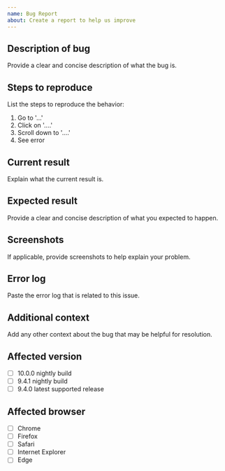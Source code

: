 ```yaml
---
name: Bug Report
about: Create a report to help us improve
---
```


<!-- 
  Please read contribution guideline first: https://github.com/dnnsoftware/Dnn.Platform/blob/development/CONTRIBUTING.md 
  Any potential security issues should be sent to security@dnnsoftware.com, rather than posted on GitHub
-->

## Description of bug
Provide a clear and concise description of what the bug is.

## Steps to reproduce
List the steps to reproduce the behavior:
1. Go to '...'
2. Click on '....'
3. Scroll down to '....'
4. See error

## Current result
Explain what the current result is.

## Expected result
Provide a clear and concise description of what you expected to happen.

## Screenshots
If applicable, provide screenshots to help explain your problem.

## Error log
Paste the error log that is related to this issue.

## Additional context
Add any other context about the bug that may be helpful for resolution.

## Affected version
<!-- 
Please add X in at least one of the boxes as appropriate. In order for an issue to be accepted, a developer needs to be able to reproduce the issue on a currently supported version. If you are looking for a workaround for an issue with an older version, please visit the forums at https://dnncommunity.org/forums
-->

* [ ] 10.0.0 nightly build
* [ ] 9.4.1 nightly build
* [ ] 9.4.0 latest supported release

## Affected browser
<!-- 
  Check all that apply and add more if necessary.
  If possible, please also specify exact versions and mention the operating system
-->

* [ ] Chrome
* [ ] Firefox
* [ ] Safari
* [ ] Internet Explorer
* [ ] Edge
